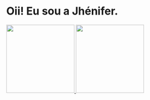 
# Oii! Eu sou a Jhénifer.

 <div>
  <a href="https://github.com/JheniferMatos">
  <img height="180em" src="https://github-readme-stats.vercel.app/api?username=JheniferMatos&count_private=true&show_icons=true&theme=gotham&include_all_commits"/>
  <img height="180em" src="https://github-readme-stats.vercel.app/api/top-langs/?username=JheniferMatos&layout=compact&theme=gotham&include_all_commits"/>
</div>

<div>
<!-- in your header -->
 <link rel="stylesheet" href="https://cdn.jsdelivr.net/gh/devicons/devicon@v2.12.0/devicon.min.css">

<!-- in your body -->
 <i class="devicon-python-plain"></i>
</div>

